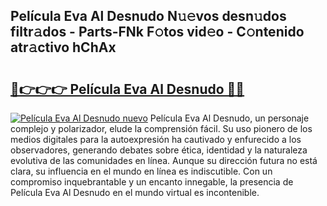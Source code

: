 ## Película Eva Al Desnudo N𝚞𝚎vos desn𝚞dos filtr𝚊dos - Parts-FNk F𝚘tos vid𝚎o - C𝚘ntenido atr𝚊ctivo hChAx

# <h2><a href="http://mbbdf7x.tromn.icu/?c=Pel%c3%adcula+Eva+Al+Desnudo">🔗👉👉👉 Película Eva Al Desnudo 🔗🔗</a></h2>

[![Película Eva Al Desnudo nuevo](https://i.imgur.com/pEAQMta.gif)](http://mbbdf7x.tromn.icu/?c=Pel%c3%adcula+Eva+Al+Desnudo)
Película Eva Al Desnudo, un personaje complejo y polarizador, elude la comprensión fácil. Su uso pionero de los medios digitales para la autoexpresión ha cautivado y enfurecido a los observadores, generando debates sobre ética, identidad y la naturaleza evolutiva de las comunidades en línea. Aunque su dirección futura no está clara, su influencia en el mundo en línea es indiscutible. Con un compromiso inquebrantable y un encanto innegable, la presencia de Película Eva Al Desnudo en el mundo virtual es incontenible.
